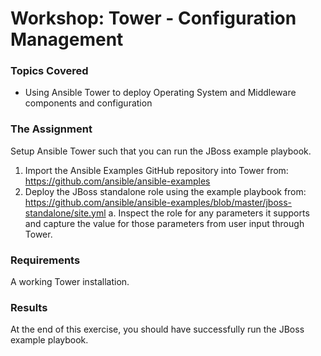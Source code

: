 # Workshop: Tower - Configuration Management

### Topics Covered
* Using Ansible Tower to deploy Operating System and Middleware components and configuration

### The Assignment

Setup Ansible Tower such that you can run the JBoss example playbook.

1. Import the Ansible Examples GitHub repository into Tower from: https://github.com/ansible/ansible-examples
2. Deploy the JBoss standalone role using the example playbook from: https://github.com/ansible/ansible-examples/blob/master/jboss-standalone/site.yml
	a. Inspect the role for any parameters it supports and capture the value for those parameters from user input through Tower.

### Requirements

A working Tower installation.

### Results

At the end of this exercise, you should have successfully run the JBoss example playbook.
